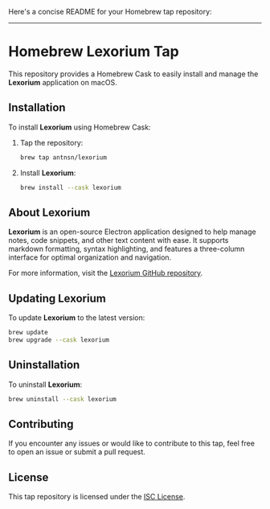 Here's a concise README for your Homebrew tap repository:

---

# Homebrew Lexorium Tap

This repository provides a Homebrew Cask to easily install and manage the **Lexorium** application on macOS.

## Installation

To install **Lexorium** using Homebrew Cask:

1. Tap the repository:

   ```bash
   brew tap antnsn/lexorium
   ```

2. Install **Lexorium**:

   ```bash
   brew install --cask lexorium
   ```

## About Lexorium

**Lexorium** is an open-source Electron application designed to help manage notes, code snippets, and other text content with ease. It supports markdown formatting, syntax highlighting, and features a three-column interface for optimal organization and navigation.

For more information, visit the [Lexorium GitHub repository](https://github.com/antnsn/Lexorium).

## Updating Lexorium

To update **Lexorium** to the latest version:

```bash
brew update
brew upgrade --cask lexorium
```

## Uninstallation

To uninstall **Lexorium**:

```bash
brew uninstall --cask lexorium
```

## Contributing

If you encounter any issues or would like to contribute to this tap, feel free to open an issue or submit a pull request.

## License

This tap repository is licensed under the [ISC License](LICENSE).

